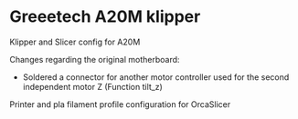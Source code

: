 # Greeetech A20M klipper
Klipper and Slicer  config for A20M

Changes regarding the original motherboard:
- Soldered a connector for another motor controller used for the second independent motor Z (Function tilt_z)

Printer and pla filament profile configuration for OrcaSlicer

